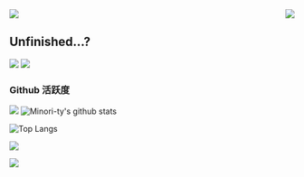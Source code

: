 <img src="https://readme-typing-svg.herokuapp.com/?lines=这个主页好玩;嘻嘻&font=Roboto" />
<img align="right" src="https://count.getloli.com/get/@:Sixiang-Wang?theme=rule34">

## Unfinished...?

<!-- 热爱前端、热爱技术。工作经验1年。喜欢参与一些开源项目的讨论。 -->

<p>
<img src="https://img.shields.io/static/v1?label=Program&message=Python&color=blue"/>
<a href="https://Sixiang-Wang.github.io"><img src="https://img.shields.io/static/v1?label=Blog&message=person&color=red"/></a>
</p>



<!-- ### **技术栈:** -->

<!-- <a href="https://v3.cn.vuejs.org"><code><img height="20" src="./images/vue.png"></code></a>
<a href="https://reactjs.org/"><code><img height="20" src="./images/react.svg"></code></a>
<a href="https://nextjs.org/"><code><img height="20" src="./images/next.png"></code></a>
<a href="https://www.tslang.cn/index.html"><code><img height="20" src="./images/typescript.png"></code></a>
<a href="https://webpack.js.org/"><code><img height="20" src="./images/webpack.svg"></code></a>
<a href="https://cn.vitejs.dev"><code><img height="20" src="./images/vite.png"></code></a>
<a href="https://sass-lang.com"><code><img height="20" src="./images/sass2.png"></code></a>
<a href="https://tailwindcss.com"><code><img height="20" src="./images/tailwindcss.png"></code></a>
<a href="https://go.dev/"><code><img height="20" src="./images/golang.png"></code></a>
<a href="https://www.docker.com"><code><img height="20" src="./images/docker.png"></code></a> -->

<!-- ### 开源项目 -->

<!-- [![](https://github-readme-stats.vercel.app/api/pin/?username=Minori-ty&repo=mp4To4K-rust)](https://github.com/Minori-ty/mp4To4K-rust)
<br><br><br> -->

### Github 活跃度

[![](https://activity-graph.herokuapp.com/graph?username=Sixiang-Wang&theme=dracula)](https://github.com/ashutosh00710/github-readme-activity-graph)
![Minori-ty's github stats](https://github-readme-stats.vercel.app/api?username=Sixiang-Wang&show_icons=true&theme=vue)

<!-- 最常使用的语言 -->

![Top Langs](https://github-readme-stats.vercel.app/api/top-langs/?username=Sixiang-Wang&layout=compact)

<!-- 活动统计图 -->
![](https://activity-graph.herokuapp.com/graph?username=Sixiang-Wang&theme=github)

<!-- B站 -->
<!-- ![](https://stats.justsong.cn/api/csdn?id=CSDN用户名&theme=dark) -->
![](https://stats.justsong.cn/api/bilibili/?id=499669470&theme=github)
